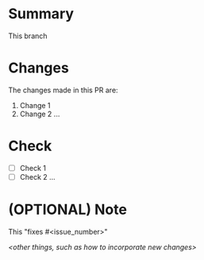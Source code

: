 # Summary
This branch *<succinct summary of the purpose>*

# Changes
The changes made in this PR are:
1. Change 1
1. Change 2
...

# Check
- [ ] Check 1
- [ ] Check 2
...

# (OPTIONAL) Note
This "fixes #<issue_number>"

*<other things, such as how to incorporate new changes>*
*<brief summary of the purpose of this pull request>*